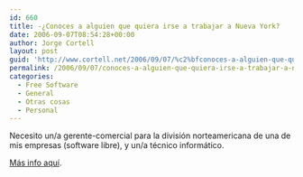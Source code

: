 ```yaml
---
id: 660
title: -¿Conoces a alguien que quiera irse a trabajar a Nueva York?
date: 2006-09-07T08:54:28+00:00
author: Jorge Cortell
layout: post
guid: 'http://www.cortell.net/2006/09/07/%c2%bfconoces-a-alguien-que-quiera-irse-a-trabajar-a-nueva-york/'
permalink: /2006/09/07/conoces-a-alguien-que-quiera-irse-a-trabajar-a-nueva-york/
categories:
  - Free Software
  - General
  - Otras cosas
  - Personal
---
```

Necesito un/a gerente-comercial para la división norteamericana de una de mis empresas (software libre), y un/a técnico informático.

<a title="job ads" target="_blank" href="http://www.cortell.net/2006/09/06/job-ads-2-positions-available-in-ny/">Más info aquí­</a>.